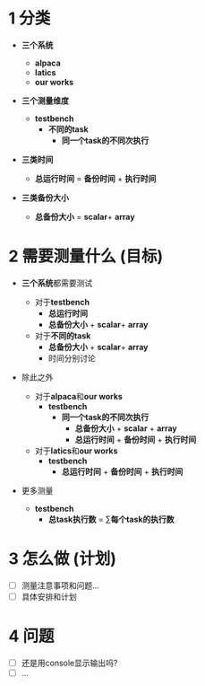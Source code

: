 # 1 分类
- **三个系统**
	- **alpaca**
	- **latics**
	- **our works**

- **三个测量维度**
	- **testbench**
		- **不同的task**
			- **同一个task的不同次执行**

- **三类时间**
	- **总运行时间** = **备份时间** + **执行时间** 

- **三类备份大小** 
	- **总备份大小** = **scalar**+ **array**

# 2 需要测量什么 (目标)
- **三个系统**都需要测试
	- 对于**testbench**
		- **总运行时间**
		- **总备份大小** + **scalar**+ **array**
	- 对于**不同的task**
		- **总备份大小** + **scalar**+ **array**
		- 时间分别讨论

- 除此之外
	- 对于**alpaca**和**our works**
		- **testbench**
			- **同一个task的不同次执行**
				- **总备份大小** + **scalar** +  **array**
				- **总运行时间** + **备份时间** + **执行时间**
	- 对于**latics**和**our works**
		- **testbench**
			- **总运行时间** + **备份时间** + **执行时间** 

- 更多测量
	- **testbench**
		- **总task执行数** = $\sum$**每个task的执行数**

# 3 怎么做 (计划)
- [ ] 测量注意事项和问题...
- [ ] 具体安排和计划

# 4 问题
- [ ] 还是用console显示输出吗?
- [ ] ...
